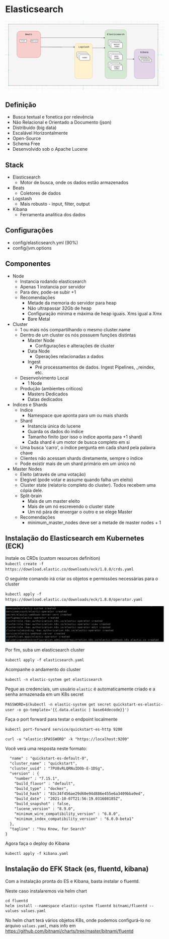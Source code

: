 # Elasticsearch

![Alt](./es.png)

## Definição

- Busca textual e fonetica por relevência
- Não Relacional e Orientado a Documento (json)
- Distribuído (big data)
- Escalável Horizontalmente
- Open-Source
- Schema Free
- Desenvolvido sob o Apache Lucene

## Stack

- Elasticsearch
    - Motor de busca, onde os dados estão armazenados
- Beats
    - Coletores de dados
- Logstash
    - Mais robusto - input, filter, output
- Kibana
    - Ferramenta analitica dos dados

## Configurações
- config/elasticsearch.yml (90%)
- config/jvm.options

## Componentes

- Node
    - Instancia rodando elasticsearch
    - Apenas 1 instancia por servidor
    - Para dev, pode-se subir +1
    - Recomendações
        - Metade da memoria do servidor para heap
        - Não ultrapassar 32Gb de heap
        - Configuração minima e máxima de heap iguais. Xms igual a Xmx
        - Bare Metal
- Cluster
    - 1 ou mais nós compartilhando o mesmo cluster.name
    - Dentro de um cluster os nós possuem funções distintas
        - Master Node
            - Configurações e alterações de cluster
        - Data Node
            - Operações relacionadas a dados
        - Ingest
            - Pré processamentos de dados. Ingest Pipelines, _reindex, etc.
    - Desenvolvimento Local
        - 1 Node
    - Produção (ambientes criticos)
        - Masters Dedicados
        - Datas dedicados
- Indices e Shards
    - Indice
        - Namespace que aponta para um ou mais shards
    - Shard
        - Instancia única do lucene
        - Guarda os dados do índice
        - Tamanho finito (por isso o indice aponta para +1 shard)
        - Cada shard é um motor de busca completo em si
    - Uma busca 'carro', o índice pergunta em cada shard pela palavra chave
    - Clientes não acessam shards diretamente, sempre o índice
    - Pode existir mais de um shard primário em um único nó
- Master Nodes
    - Eleito (através de uma votação)
    - Elegível (pode votar e assume quando falha um eleito)
    - Cluster state (relatorio completo do cluster). Todos recebem uma cópia dele.
    - Split-brain
        - Mais de um master eleito
        - Mais de um nó escrevendo o cluster state
        - Um nó pára de enxergar o outro e se elege Master
    - Recomendações
        - minimum_master_nodes deve ser a metade de master nodes + 1


## Instalação do Elasticsearch em Kubernetes (ECK)

Instale os CRDs (custom resources definition)        
`kubectl create -f https://download.elastic.co/downloads/eck/1.8.0/crds.yaml`

O seguinte comando irá criar os objetos e permissões necessárias para o cluster

`kubectl apply -f https://download.elastic.co/downloads/eck/1.8.0/operator.yaml`

![Alt](./rbac-es.png)

Por fim, suba um elasticsearch cluster

`kubectl apply -f elasticsearch.yaml`

Acompanhe o andamento do cluster

`kubectl -n elastic-system get elasticsearch`

Pegue as credenciais, um usuário `elastic` é automaticamente criado e a senha armazenada em um K8s secret

`PASSWORD=$(kubectl -n elastic-system get secret quickstart-es-elastic-user -o go-template='{{.data.elastic | base64decode}}')`

Faça o port forward para testar o endpoint localmente

`kubectl port-forward service/quickstart-es-http 9200`

`curl -u "elastic:$PASSWORD" -k "https://localhost:9200"`

Você verá uma resposta neste formato:

```{
  "name" : "quickstart-es-default-0",
  "cluster_name" : "quickstart",
  "cluster_uuid" : "7PU8vRLQRNuIDOb-E-1DSg",
  "version" : {
    "number" : "7.15.1",
    "build_flavor" : "default",
    "build_type" : "docker",
    "build_hash" : "83c34f456ae29d60e94d886e455e6a3409bba9ed",
    "build_date" : "2021-10-07T21:56:19.031608185Z",
    "build_snapshot" : false,
    "lucene_version" : "8.9.0",
    "minimum_wire_compatibility_version" : "6.8.0",
    "minimum_index_compatibility_version" : "6.0.0-beta1"
  },
  "tagline" : "You Know, for Search"
}
```

Agora faça o deploy do Kibana

`kubectl apply -f kibana.yaml`

## Instalação do EFK Stack (es, fluentd, kibana)

Com a instalação pronta do ES e Kibana, basta instalar o fluentd.

Neste caso instalaremos via helm chart

```
cd fluentd
helm install --namespace elastic-system fluentd bitnami/fluentd --values values.yaml
```

No helm chart terá vários objetos K8s, onde podemos configurá-lo no arquivo `values.yaml`, mais info em https://github.com/bitnami/charts/tree/master/bitnami/fluentd